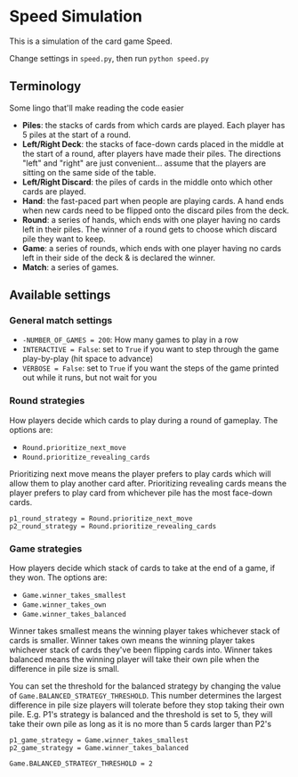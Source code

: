 # Speed Simulation

This is a simulation of the card game Speed.

Change settings in `speed.py`, then run `python speed.py`

## Terminology
Some lingo that'll make reading the code easier
- **Piles**: the stacks of cards from which cards are played. Each player has 5 piles at the start of a round.
- **Left/Right Deck**: the stacks of face-down cards placed in the middle at the start of a round, after players have made their piles. The directions "left" and "right" are just convenient... assume that the players are sitting on the same side of the table.
- **Left/Right Discard**: the piles of cards in the middle onto which other cards are played.
- **Hand**: the fast-paced part when people are playing cards. A hand ends when new cards need to be flipped 
  onto the discard piles from the deck.
- **Round**: a series of hands, which ends with one player having no cards left in their piles. The winner of a round 
  gets to choose which discard pile they want to keep.
- **Game**: a series of rounds, which ends with one player having no cards left in their side 
of the deck & is declared the winner.
- **Match**: a series of games.

## Available settings
### General match settings
- `-NUMBER_OF_GAMES = 200`: How many games to play in a row
- `INTERACTIVE = False`: set to `True` if you want to step through the game play-by-play (hit space to advance)
- `VERBOSE = False`: set to `True` if you want the steps of the game printed out while it runs, but not wait for you

### Round strategies 
How players decide which cards to play during a round of gameplay. The options are:
    
- `Round.prioritize_next_move`
- `Round.prioritize_revealing_cards`

Prioritizing next move means the player prefers to play cards which will allow them to play another card after.
Prioritizing revealing cards means the player prefers to play card from whichever pile has the most face-down cards.   

```
p1_round_strategy = Round.prioritize_next_move
p2_round_strategy = Round.prioritize_revealing_cards
```

### Game strategies
How players decide which stack of cards to take at the end of a game, if they won. The options are:
    
- `Game.winner_takes_smallest`
- `Game.winner_takes_own`
- `Game.winner_takes_balanced`

Winner takes smallest means the winning player takes whichever stack of cards is smaller.
Winner takes own means the winning player takes whichever stack of cards they've been flipping cards into.
Winner takes balanced means the winning player will take their own pile when the difference in pile size is small. 

You can set the threshold for the balanced strategy by changing the value of `Game.BALANCED_STRATEGY_THRESHOLD`. 
This number determines the largest difference in pile size players will tolerate before they stop taking their own pile. 
E.g. P1's strategy is balanced and the threshold is set to 5, they will take their own pile
as long as it is no more than 5 cards larger than P2's
```
p1_game_strategy = Game.winner_takes_smallest
p2_game_strategy = Game.winner_takes_balanced

Game.BALANCED_STRATEGY_THRESHOLD = 2
```